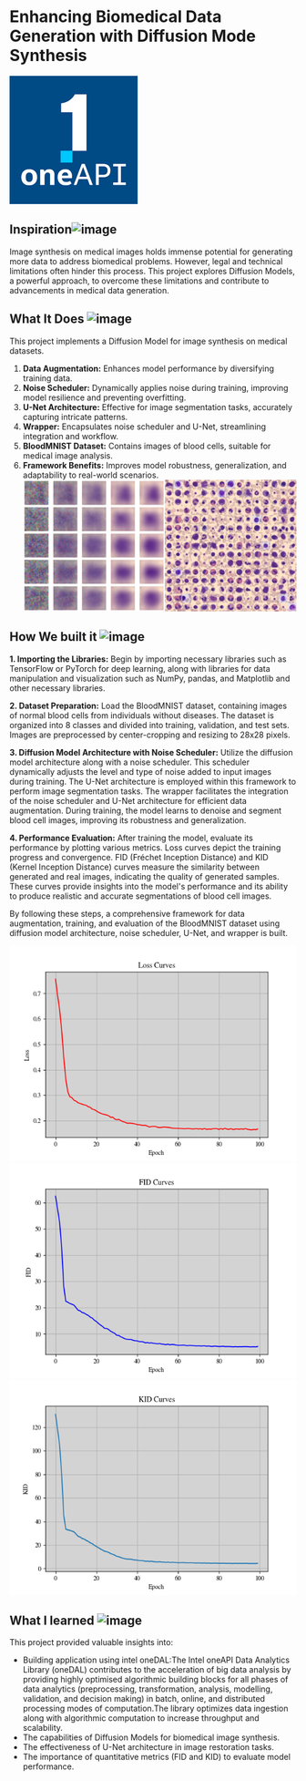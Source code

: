 # Enhancing Biomedical Data Generation with Diffusion Mode Synthesis

![image](218504609-585bcebe-5101-4477-bdd2-3a1ba13a64a8.png)<br>
## Inspiration![image](https://user-images.githubusercontent.com/72274851/218500470-ec078b99-0a50-4b06-a2df-c09e47ecc187.png)

Image synthesis on medical images holds immense potential for generating more data to address biomedical problems. 
However, legal and technical limitations often hinder this process. This project explores Diffusion Models, a powerful approach, to overcome these limitations and contribute to advancements in medical data generation.
<br>


## What It Does ![image](https://user-images.githubusercontent.com/72274851/218503394-b52dfcc9-0620-4f44-94f5-46a09a5cc970.png)

This project implements a Diffusion Model for image synthesis on medical datasets. 
1. **Data Augmentation:** Enhances model performance by diversifying training data.
2. **Noise Scheduler:** Dynamically applies noise during training, improving model resilience and preventing overfitting.
3. **U-Net Architecture:** Effective for image segmentation tasks, accurately capturing intricate patterns.
4. **Wrapper:** Encapsulates noise scheduler and U-Net, streamlining integration and workflow.
5. **BloodMNIST Dataset:** Contains images of blood cells, suitable for medical image analysis.
6. **Framework Benefits:** Improves model robustness, generalization, and adaptability to real-world scenarios.<br>
![image](qualitative_result.png)


## How We built it ![image](https://user-images.githubusercontent.com/72274851/218502434-f6e66043-0db0-4f85-b7f4-f33b2d33df1f.png)

**1. Importing the Libraries:**
Begin by importing necessary libraries such as TensorFlow or PyTorch for deep learning, along with libraries for data manipulation and visualization such as NumPy, pandas, and Matplotlib and other necessary libraries.

**2. Dataset Preparation:**
Load the BloodMNIST dataset, containing images of normal blood cells from individuals without diseases. The dataset is organized into 8 classes and divided into training, validation, and test sets. Images are preprocessed by center-cropping and resizing to 28x28 pixels.

**3. Diffusion Model Architecture with Noise Scheduler:**
Utilize the diffusion model architecture along with a noise scheduler. This scheduler dynamically adjusts the level and type of noise added to input images during training. The U-Net architecture is employed within this framework to perform image segmentation tasks. The wrapper facilitates the integration of the noise scheduler and U-Net architecture for efficient data augmentation. During training, the model learns to denoise and segment blood cell images, improving its robustness and generalization.

**4. Performance Evaluation:**
After training the model, evaluate its performance by plotting various metrics. 
Loss curves depict the training progress and convergence. 
FID (Fréchet Inception Distance) and KID (Kernel Inception Distance) curves measure the similarity between generated and real images, indicating the quality of generated samples.
 These curves provide insights into the model's performance and its ability to produce realistic and accurate segmentations of blood cell images.

By following these steps, a comprehensive framework for data augmentation, training, and evaluation of the BloodMNIST dataset using diffusion model architecture, noise scheduler, U-Net, and wrapper is built.<br>

![image](loss_curve.png)
<br>
![image](FrechetInceptionDistance.png)
<br>
![image](KernalInceptionDistance.png)
## What I learned ![image](https://user-images.githubusercontent.com/72274851/218499685-e8d445fc-e35e-4ab5-abc1-c32462592603.png)


This project provided valuable insights into:

* Building application using intel oneDAL:The Intel oneAPI Data Analytics Library (oneDAL) contributes to the acceleration of big data analysis by providing highly optimised algorithmic building blocks for all phases of data analytics (preprocessing, transformation, analysis, modelling, validation, and decision making) in batch, online, and distributed processing modes of computation.The library optimizes data ingestion along with algorithmic computation to increase throughput and scalability.
* The capabilities of Diffusion Models for biomedical image synthesis.
* The effectiveness of U-Net architecture in image restoration tasks.
* The importance of quantitative metrics (FID and KID) to evaluate model performance.
